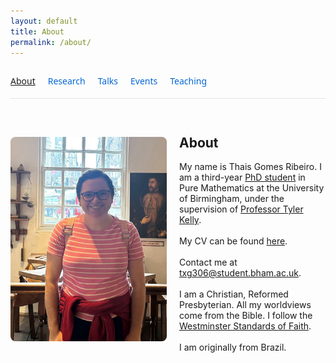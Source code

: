 ```yaml
---
layout: default
title: About
permalink: /about/
---
```


<!-- Top Navigation -->
<nav class="site-nav">
  <a href="/" class="https://github.com/tgrib/tgrib.github.io/blob/2091297bcbc01075eb37eec6df1e69fdbd088e13/about.md">About</a>
  <a href="/research/" class="nav-link">Research</a>
  <a href="/talks/" class="nav-link">Talks</a>
  <a href="/events/" class="nav-link">Events</a>
  <a href="/teaching/" class="nav-link">Teaching</a>
</nav>

<style>
.site-nav {
  display: flex;
  gap: 20px;
  padding: 1em 0;
  border-bottom: 1px solid #e1e4e8;
  margin-bottom: 2em;
  font-family: system-ui, sans-serif;
}

.nav-link {
  text-decoration: none;
  color: #0366d6;
  font-weight: 500;
  padding-bottom: 4px;
}

.nav-link:hover {
  text-decoration: underline;
}
</style>

<div style="display: flex; align-items: center; gap: 20px; margin-top: 20px;">
  <img src="phoot.jpg" alt="Descriptive alt text" style="width: 250px; border-radius: 8px;">
  <div>
    <h2>About</h2>
    <p>My name is Thais Gomes Ribeiro. I am a third-year <a href="https://www.birmingham.ac.uk/staff/profiles/maths/phd-students/gomes-ribeiro-thais">PhD student</a> in Pure Mathematics at the University of Birmingham, under the supervision of <a href="https://sites.google.com/view/tylerkelly/home">Professor Tyler Kelly</a>. 
<br><br>      
My CV can be found <a href="https://drive.google.com/file/d/1wdPRrOpC1WuNck5YwdvwlXUy1Zwwog_N/view?usp=drive_link">here</a>. 
<br> <br>
Contact me at <a href="mailto:txg306@student.bham.ac.uk">txg306@student.bham.ac.uk</a>. 
<br> <br>
I am a Christian, Reformed Presbyterian. All my worldviews come from the Bible. I follow the <a href="https://thewestminsterstandard.org/the-westminster-standards/">Westminster Standards of Faith</a>. 
<br><br>
I am originally from Brazil.</p>
  </div>
</div>


